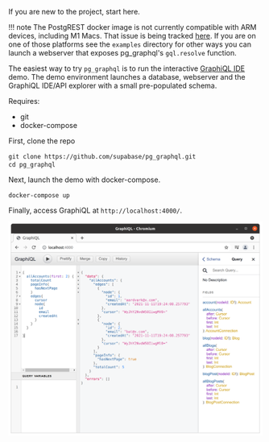 If you are new to the project, start here.

!!! note
    The PostgREST docker image is not currently compatible with ARM devices, including M1 Macs. That issue is being tracked [here](https://github.com/PostgREST/postgrest/issues/1117). If you are on one of those platforms see the `examples` directory for other ways you can launch a webserver that exposes pg_graphql's `gql.resolve` function.

The easiest way to try `pg_graphql` is to run the interactive [GraphiQL IDE](https://github.com/graphql/graphiql) demo. The demo environment launches a database, webserver and the GraphiQL IDE/API explorer with a small pre-populated schema.



Requires:

- git
- docker-compose

First, clone the repo
```shell
git clone https://github.com/supabase/pg_graphql.git
cd pg_graphql
```

Next, launch the demo with docker-compose.

```shell
docker-compose up
```

Finally, access GraphiQL at `http://localhost:4000/`.

![GraphiQL](./assets/quickstart_graphiql.png)
